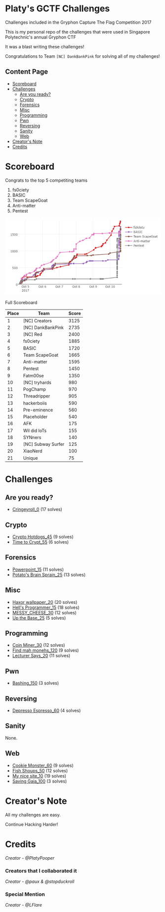 # Platy's GCTF Challenges
Challenges included in the Gryphon Capture The Flag Competition 2017

This is my personal repo of the challenges that were used in Singapore Polytechnic's annual Gryphon CTF

It was a blast writing these challenges!

Congratulations to Team `[NC] DankBankPink` for solving all of my challenges!

## Content Page
- [Scoreboard](#scoreboard)
- [Challenges](#challenges)
	- [Are you ready?](#are-you-ready)
	- [Crypto](#crypto)
	- [Forensics](#forensics)
	- [Misc](#misc)
	- [Programming](#programming)
	- [Pwn](#pwn)
	- [Reversing](#reversing)
	- [Sanity](#sanity)
	- [Web](#web)
- [Creator's Note](#creators-note)
- [Credits](#credits)


# Scoreboard
Congrats to the top 5 competiting teams
1. fs0ciety
2. BASIC
3. Team ScapeGoat
4. Anti-matter
5. Pentest

![Scoreboard](Scoreboard.jpg)

Full Scoreboard

| Place | Team               | Score |
|-------|--------------------|-------|
| 1     | [NC] Creators      | 3125  |
| 2     | [NC] DankBankPink  | 2735  |
| 3     | [NC] Red           | 2400  |
| 4     | fs0ciety           | 1885  |
| 5     | BASIC              | 1720  |
| 6     | Team ScapeGoat     | 1665  |
| 7     | Anti-matter        | 1595  |
| 8     | Pentest            | 1450  |
| 9     | Fatm00se           | 1350  |
| 10    | [NC] tryhards      | 980   |
| 11    | PogChamp           | 970   |
| 12    | Threadripper       | 905   |
| 13    | hackerboiis        | 590   |
| 14    | Pre-eminence       | 560   |
| 15    | Placeholder        | 540   |
| 16    | AFK                | 175   |
| 17    | Wil did IoTs       | 155   |
| 18    | SYNners            | 140   |
| 19    | [NC] Subway Surfer | 125   |
| 20    | XiaoNerd           | 100   |
| 21    | Unique             | 75    |
# Challenges
## Are you ready?
- [Cringeyroll_0](Cringeyroll_0) (17 solves)

## Crypto
- [Crypto Hotdogs_45](Crypto%20Hotdogs_45) (9 solves)
- [Time to Crypt_55](Time%20to%20Crypt_55) (6 solves)

## Forensics
- [Powerpoint_15](Powerpoint_15) (11 solves)
- [Potato's Brain Sprain_25](Potato's%20Brain%20Sprain_25) (13 solves)

## Misc
- [Haxor wallpaper_20](Haxor%20wallpaper_20) (20 solves)
- [Hell's Programmer_15](Hell's%20Programmer_15) (18 solves)
- [MESSY_CHEESE_30](MESSY_CHEESE_30) (12 solves)
- [Up the Base_25](Up%20the%20Base_25) (5 solves)

## Programming
- [Coin Miner_30](Coin%20Miner_30) (12 solves)
- [Find mah monehs_120](Find%20mah%20monehs_120) (9 solves)
- [Lecturer Says_20](Lecturer%20Says_20) (11 solves)

## Pwn
- [Bashing_150](Bashing_150) (3 solves)

## Reversing
- [Depresso Espresso_60](Depresso%20Espresso_60) (4 solves)

## Sanity
None.

## Web
- [Cookie Monster_60](Cookie%20Monster_60) (9 solves)
- [Fish Shoups_50](Fish%20Shoup_50) (12 solves)
- [My nice site_10](My%20nice%20site_10) (19 solves)
- [Saving Gaia_100](Saving%20Gaia_100) (3 solves)

# Creator's Note
All my challenges are easy.

Continue Hacking Harder!

# Credits
<i>Creator - @PlatyPooper</i>

### Creators that I collaborated it
<i>Creator - @paux &amp; @stopduckroll</i>

### Special Mention
<i>Creator - @LFlare</i>
